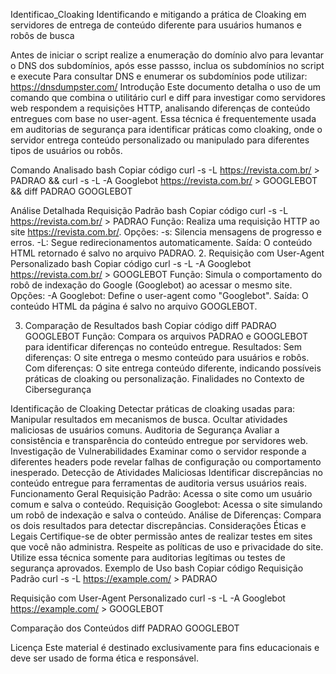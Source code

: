 Identificao_Cloaking
Identificando e mitigando a prática de Cloaking em servidores de entrega de conteúdo diferente para usuários humanos e robôs de busca

Antes de iniciar o script realize a enumeração do domínio alvo para levantar o DNS dos subdomínios, após esse passso, inclua os subdomínios no script e execute
Para consultar DNS e enumerar os subdomínios pode utilizar: https://dnsdumpster.com/
Introdução
Este documento detalha o uso de um comando que combina o utilitário curl e diff para investigar como servidores web respondem a requisições HTTP, analisando diferenças de conteúdo entregues com base no user-agent. Essa técnica é frequentemente usada em auditorias de segurança para identificar práticas como cloaking, onde o servidor entrega conteúdo personalizado ou manipulado para diferentes tipos de usuários ou robôs.

Comando Analisado
bash Copiar código curl -s -L https://revista.com.br/ > PADRAO &&
curl -s -L -A Googlebot https://revista.com.br/ > GOOGLEBOT &&
diff PADRAO GOOGLEBOT

Análise Detalhada
Requisição Padrão bash Copiar código curl -s -L https://revista.com.br/ > PADRAO Função: Realiza uma requisição HTTP ao site https://revista.com.br/. Opções: -s: Silencia mensagens de progresso e erros. -L: Segue redirecionamentos automaticamente. Saída: O conteúdo HTML retornado é salvo no arquivo PADRAO.
2. Requisição com User-Agent Personalizado
bash Copiar código curl -s -L -A Googlebot https://revista.com.br/ > GOOGLEBOT Função: Simula o comportamento do robô de indexação do Google (Googlebot) ao acessar o mesmo site. Opções: -A Googlebot: Define o user-agent como "Googlebot". Saída: O conteúdo HTML da página é salvo no arquivo GOOGLEBOT.

3. Comparação de Resultados
bash Copiar código diff PADRAO GOOGLEBOT Função: Compara os arquivos PADRAO e GOOGLEBOT para identificar diferenças no conteúdo entregue. Resultados: Sem diferenças: O site entrega o mesmo conteúdo para usuários e robôs. Com diferenças: O site entrega conteúdo diferente, indicando possíveis práticas de cloaking ou personalização. Finalidades no Contexto de Cibersegurança

Identificação de Cloaking Detectar práticas de cloaking usadas para: Manipular resultados em mecanismos de busca. Ocultar atividades maliciosas de usuários comuns.
Auditoria de Segurança Avaliar a consistência e transparência do conteúdo entregue por servidores web.
Investigação de Vulnerabilidades Examinar como o servidor responde a diferentes headers pode revelar falhas de configuração ou comportamento inesperado.
Detecção de Atividades Maliciosas Identificar discrepâncias no conteúdo entregue para ferramentas de auditoria versus usuários reais. Funcionamento Geral Requisição Padrão: Acessa o site como um usuário comum e salva o conteúdo. Requisição Googlebot: Acessa o site simulando um robô de indexação e salva o conteúdo. Análise de Diferenças: Compara os dois resultados para detectar discrepâncias. Considerações Éticas e Legais Certifique-se de obter permissão antes de realizar testes em sites que você não administra. Respeite as políticas de uso e privacidade do site. Utilize essa técnica somente para auditorias legítimas ou testes de segurança aprovados. Exemplo de Uso bash Copiar código
Requisição Padrão
curl -s -L https://example.com/ > PADRAO

Requisição com User-Agent Personalizado
curl -s -L -A Googlebot https://example.com/ > GOOGLEBOT

Comparação dos Conteúdos
diff PADRAO GOOGLEBOT

Licença
Este material é destinado exclusivamente para fins educacionais e deve ser usado de forma ética e responsável.
